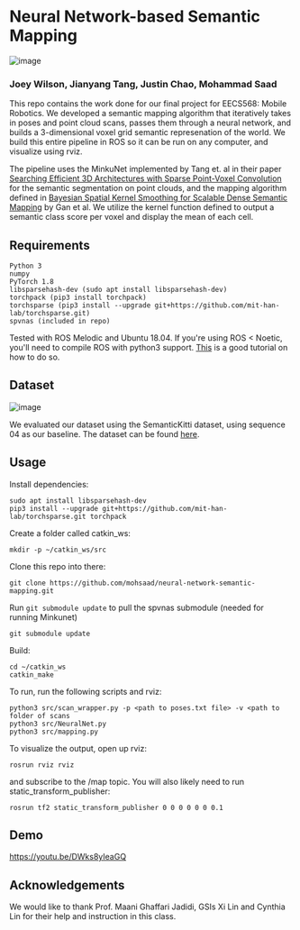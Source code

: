 # Neural Network-based Semantic Mapping

![image](https://user-images.githubusercontent.com/6224951/114659252-411d6a00-9cc1-11eb-8051-5e5b1ea8dcc7.png)

### Joey Wilson, Jianyang Tang, Justin Chao, Mohammad Saad

This repo contains the work done for our final project for EECS568: Mobile Robotics. We developed a semantic mapping algorithm
that iteratively takes in poses and point cloud scans, passes them through a neural network, and builds a 3-dimensional voxel grid
semantic represenation of the world. We build this entire pipeline in ROS so it can be run on any computer, and visualize using rviz.

The pipeline uses the MinkuNet implemented by Tang et. al in their paper [Searching Efficient 3D Architectures with Sparse Point-Voxel Convolution](https://arxiv.org/abs/2007.16100) for the semantic segmentation on point clouds, and the mapping algorithm defined in [Bayesian Spatial Kernel Smoothing for Scalable Dense Semantic Mapping](https://ieeexplore.ieee.org/abstract/document/8954837) by Gan et al. We utilize the kernel function defined to output a semantic class
score per voxel and display the mean of each cell.

## Requirements

```
Python 3
numpy
PyTorch 1.8
libsparsehash-dev (sudo apt install libsparsehash-dev)
torchpack (pip3 install torchpack)
torchsparse (pip3 install --upgrade git+https://github.com/mit-han-lab/torchsparse.git)
spvnas (included in repo)
```

Tested with ROS Melodic and Ubuntu 18.04. If you're using ROS < Noetic, you'll need to compile ROS with python3 support. [This](https://gist.github.com/drmaj/20b365ddd3c4d69e37c79b01ca17587a) is a good tutorial on how to do so.

## Dataset

![image](https://user-images.githubusercontent.com/6224951/114766606-9c3c7480-9d34-11eb-816c-555ee526bfd3.png)

We evaluated our dataset using the SemanticKitti dataset, using sequence 04 as our baseline. The dataset can be found [here](http://semantic-kitti.org/).

## Usage

Install dependencies:

```
sudo apt install libsparsehash-dev
pip3 install --upgrade git+https://github.com/mit-han-lab/torchsparse.git torchpack
```

Create a folder called catkin_ws:

```
mkdir -p ~/catkin_ws/src
```

Clone this repo into there:

```
git clone https://github.com/mohsaad/neural-network-semantic-mapping.git
```

Run `git submodule update` to pull the spvnas submodule (needed for running Minkunet)

```
git submodule update
```

Build:

```
cd ~/catkin_ws
catkin_make
```

To run, run the following scripts and rviz:

```
python3 src/scan_wrapper.py -p <path to poses.txt file> -v <path to folder of scans
python3 src/NeuralNet.py
python3 src/mapping.py
```

To visualize the output, open up rviz:

```
rosrun rviz rviz
```

and subscribe to the /map topic. You will also likely need to run static_transform_publisher:

```
rosrun tf2 static_transform_publisher 0 0 0 0 0 0 0.1
```

## Demo

https://youtu.be/DWks8yIeaGQ

## Acknowledgements

We would like to thank Prof. Maani Ghaffari Jadidi, GSIs Xi Lin and Cynthia Lin for their help and instruction in this class.

